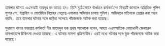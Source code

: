 হামলার ঘটনায় এএসআই আবদুর রব আহত হন। তিনি মুঠোফোনে ঊর্ধ্বতন কর্মকর্তাদের বিষয়টি জানালে অতিরিক্ত পুলিশ সুপার মো. ইব্রাহিম ও মোর্তাহিন বিল্লাহর নেতৃত্বে এলাকায় অভিযান চালায় পুলিশ। অভিযানে মতিনকে গ্রেপ্তার করা সম্ভব হয়নি। তবে হামলার ঘটনার সঙ্গে জড়িত সন্দেহে পাঁচজনকে আটক করা হয়েছে।

সুধারাম থানার ভারপ্রাপ্ত কর্মকর্তা মীর জাহেদুল হক প্রথম আলোকে বলেন, আহত এএসআইকে নোয়াখালী জেনারেল হাসপাতালে চিকিৎসা দেওয়া হয়েছে। এ ঘটনায় মামলা প্রক্রিয়াধীন। এরই মধ্যে ঘটনার সঙ্গে যুক্ত পাঁচজনকে আটক করা হয়েছে।
